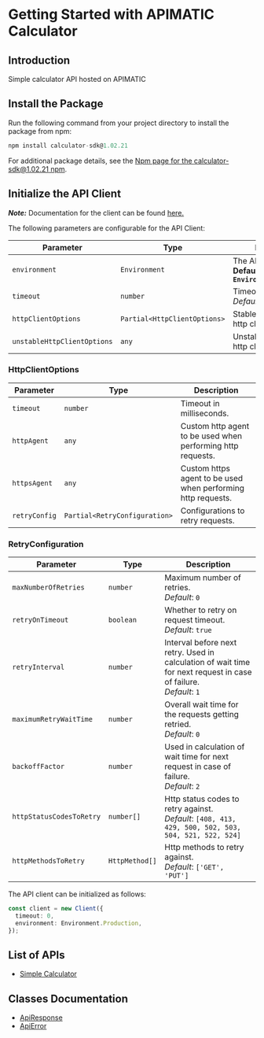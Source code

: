 
# Getting Started with APIMATIC Calculator

## Introduction

Simple calculator API hosted on APIMATIC

## Install the Package

Run the following command from your project directory to install the package from npm:

```ts
npm install calculator-sdk@1.02.21
```

For additional package details, see the [Npm page for the calculator-sdk@1.02.21 npm](https://www.npmjs.com/package/calculator-sdk/v/1.02.21).

## Initialize the API Client

**_Note:_** Documentation for the client can be found [here.](https://www.github.com/Syed-Subtain/calculator-js-sdk/tree/1.02.21/doc/client.md)

The following parameters are configurable for the API Client:

| Parameter | Type | Description |
|  --- | --- | --- |
| `environment` | `Environment` | The API environment. <br> **Default: `Environment.Production`** |
| `timeout` | `number` | Timeout for API calls.<br>*Default*: `0` |
| `httpClientOptions` | `Partial<HttpClientOptions>` | Stable configurable http client options. |
| `unstableHttpClientOptions` | `any` | Unstable configurable http client options. |

### HttpClientOptions

| Parameter | Type | Description |
|  --- | --- | --- |
| `timeout` | `number` | Timeout in milliseconds. |
| `httpAgent` | `any` | Custom http agent to be used when performing http requests. |
| `httpsAgent` | `any` | Custom https agent to be used when performing http requests. |
| `retryConfig` | `Partial<RetryConfiguration>` | Configurations to retry requests. |

### RetryConfiguration

| Parameter | Type | Description |
|  --- | --- | --- |
| `maxNumberOfRetries` | `number` | Maximum number of retries. <br> *Default*: `0` |
| `retryOnTimeout` | `boolean` | Whether to retry on request timeout. <br> *Default*: `true` |
| `retryInterval` | `number` | Interval before next retry. Used in calculation of wait time for next request in case of failure. <br> *Default*: `1` |
| `maximumRetryWaitTime` | `number` | Overall wait time for the requests getting retried. <br> *Default*: `0` |
| `backoffFactor` | `number` | Used in calculation of wait time for next request in case of failure. <br> *Default*: `2` |
| `httpStatusCodesToRetry` | `number[]` | Http status codes to retry against. <br> *Default*: `[408, 413, 429, 500, 502, 503, 504, 521, 522, 524]` |
| `httpMethodsToRetry` | `HttpMethod[]` | Http methods to retry against. <br> *Default*: `['GET', 'PUT']` |

The API client can be initialized as follows:

```ts
const client = new Client({
  timeout: 0,
  environment: Environment.Production,
});
```

## List of APIs

* [Simple Calculator](https://www.github.com/Syed-Subtain/calculator-js-sdk/tree/1.02.21/doc/controllers/simple-calculator.md)

## Classes Documentation

* [ApiResponse](https://www.github.com/Syed-Subtain/calculator-js-sdk/tree/1.02.21/doc/api-response.md)
* [ApiError](https://www.github.com/Syed-Subtain/calculator-js-sdk/tree/1.02.21/doc/api-error.md)

